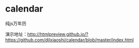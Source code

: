 # calendar
纯js万年历

演示地址：http://htmlpreview.github.io/?https://github.com/djlxiaoshi/calendar/blob/master/index.html
